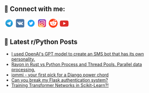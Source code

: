 ## 🔎 Connect with me:
[<img src="https://github.com/bullbesh/bullbesh/blob/main/images/Telegram.png" width="32" height="32" />](https://t.me/bullbesh)
[<img src="https://github.com/bullbesh/bullbesh/blob/main/images/VK.png" width="32" height="32" />](https://vk.com/bullbesh)
[<img src="https://github.com/bullbesh/bullbesh/blob/main/images/Twitter.png" width="32" height="32" />](https://twitter.com/bullbesh1)
[<img src="https://github.com/bullbesh/bullbesh/blob/main/images/Instagram.png" width="32" height="32" />](https://www.instagram.com/bullbesh)
[<img src="https://github.com/bullbesh/bullbesh/blob/main/images/Reddit.png" width="32" height="32" />](https://www.reddit.com/user/bullbesh)
[<img src="https://github.com/bullbesh/bullbesh/blob/main/images/YouTube.png" width="32" height="32" />](https://www.youtube.com/channel/UCtfjRs6uzgq5mfm8S06WTcg)

## 📕 Latest r/Python Posts
<!-- BLOG-POST-LIST:START -->
- [I used OpenAI&#39;s GPT model to create an SMS bot that has its own personality.](https://www.reddit.com/r/Python/comments/11n5m8r/i_used_openais_gpt_model_to_create_an_sms_bot/)
- [Rayon in Rust vs Python Process and Thread Pools. Parallel data processing.](https://www.reddit.com/r/Python/comments/11n12ep/rayon_in_rust_vs_python_process_and_thread_pools/)
- [iommi - your first pick for a Django power chord](https://www.reddit.com/r/Python/comments/11n0cha/iommi_your_first_pick_for_a_django_power_chord/)
- [Can you break my Flask authentication system?](https://www.reddit.com/r/Python/comments/11n082u/can_you_break_my_flask_authentication_system/)
- [Training Transformer Networks in Scikit-Learn?!](https://www.reddit.com/r/Python/comments/11mzd3p/training_transformer_networks_in_scikitlearn/)
<!-- BLOG-POST-LIST:END -->
